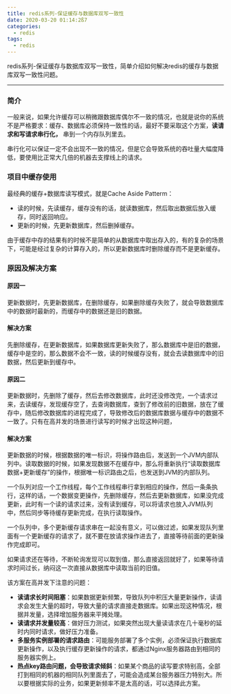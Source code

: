 ```yaml
---
title: redis系列-保证缓存与数据库双写一致性
date: 2020-03-20 01:14:2ß7
categories:
  - redis
tags:
  - redis
---
```


redis系列-保证缓存与数据库双写一致性，简单介绍如何解决redis的缓存与数据库双写一致性问题。
<!-- more -->

------------
### 简介

一般来说，如果允许缓存可以稍微跟数据库偶尔不一致的情况，也就是说你的系统不是严格要求：缓存、数据库必须保持一致性的话，最好不要采取这个方案，**读请求和写请求串行化，** 串到一个内存队列里去。

串行化可以保证一定不会出现不一致的情况，但是它会导致系统的吞吐量大幅度降低，要使用比正常大几倍的机器去支撑线上的请求。

### 项目中缓存使用

最经典的缓存+数据库读写模式，就是Cache Aside Patterm：

- 读的时候，先读缓存，缓存没有的话，就读数据库，然后取出数据后放入缓存，同时返回响应。
- 更新的时候，先更新数据库，然后删掉缓存。

由于缓存中存的结果有的时候不是简单的从数据库中取出存入的，有的复杂的场景下，可能是经过复杂的计算存入的，所以更新数据库时删除缓存而不是更新缓存。

### 原因及解决方案

#### 原因一

更新数据时，先更新数据库，在删除缓存，如果删除缓存失败了，就会导致数据库中的数据时最新的，而缓存中的数据还是旧的数据。

#### 解决方案

先删除缓存，在更新数据库，如果数据库更新失败了，那么数据库中是旧的数据，缓存中是空的，那么数据不会不一致，读的时候缓存没有，就会去读数据库中的旧数据，然后更新到缓存中。

#### 原因二

更新数据时，先删除了缓存，然后去修改数据库，此时还没修改完，一个请求过来，去读缓存，发现缓存空了，去查询数据库，查到了修改前的旧数据，放在了缓存中，随后修改数据库的进程完成了，导致修改后的数据库数据与缓存中的数据不一致了。只有在高并发的场景进行读写的时候才出现这种问题，

#### 解决方案

更新数据的时候，根据数据的唯一标识，将操作路由后，发送到一个JVM内部队列中。读取数据的时候，如果发现数据不在缓存中，那么将重新执行“读取数据库数据+更新缓存”的操作，根据唯一标识路由之后，也发送到JVM的内部队列。

一个队列对应一个工作线程，每个工作线程串行拿到相应的操作，然后一条条执行，这样的话，一个数据变更操作，先删除缓存，然后去更新数据库，如果没完成更新，此时有一个读的请求过来，没有读到缓存，可以将请求也放入JVM队列中，然后同步等待缓存更新完成，在执行读取操作。

一个队列中，多个更新缓存请求串在一起没有意义，可以做过滤，如果发现队列里面有一个更新缓存的请求了，就不要在放请求操作进去了，直接等待前面的更新操作完成即可。

如果请求还在等待，不断轮询发现可以取到值，那么直接返回就好了，如果等待请求时间过长，纳闷这一次直接从数据库中读取当前的旧值。

该方案在高并发下注意的问题：

- **读请求长时间阻塞**：如果数据更新频繁，导致队列中积压大量更新操作，读请求会发生大量的超时，导致大量的请求直接走数据库。如果出现这种情况，根据并发量，选择增加服务器来平摊处理。
- **读请求并发量较高**：做好压力测试，如果突然出现大量读请求在几十毫秒的延时内同时请求，做好压力准备。
- **多服务实例部署的请求路由**：可能服务部署了多个实例，必须保证执行数据库更新操作，以及执行缓存更新操作的请求，都通过Nginx服务器路由到相同的服务器实例上。
- **热点key路由问题，会导致请求倾斜**：如果某个商品的读写要求特别高，全部打到相同的机器的相同队列里面去了，可能会造成某台服务器压力特别大。所以要根据实际的业务，如果更新频率不是太高的话，可以选择此方案。